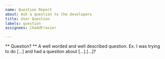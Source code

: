 ```yaml
---
name: Question Report
about: Ask a question to the developers
title: User Question
labels: question
assignees: ChaddFrasier

---
```


** Question? **
A well worded and well described question. Ex. I was trying to do [...] and had a question about [...].[...]?
